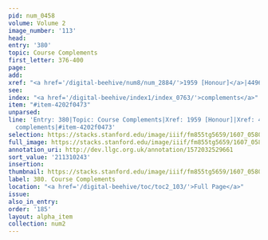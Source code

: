 ```yaml
---
pid: num_0458
volume: Volume 2
image_number: '113'
head:
entry: '380'
topic: Course Complements
first_letter: 376-400
page:
add:
xref: "<a href='/digital-beehive/num8/num_2884/'>1959 [Honour]</a>|4496 [PAGE_MISSING]"
see:
index: "<a href='/digital-beehive/index1/index_0763/'>complements</a>"
item: "#item-4202f0473"
unparsed:
line: 'Entry: 380|Topic: Course Complements|Xref: 1959 [Honour]|Xref: 4496 [PAGE_MISSING]|Index:
  complements|#item-4202f0473'
selection: https://stacks.stanford.edu/image/iiif/fm855tg5659/1607_0580/331,243,2979,744/full/0/default.jpg
full_image: https://stacks.stanford.edu/image/iiif/fm855tg5659/1607_0580/full/full/0/default.jpg
annotation_uri: http://dev.llgc.org.uk/annotation/1572032529661
sort_value: '211310243'
insertion:
thumbnail: https://stacks.stanford.edu/image/iiif/fm855tg5659/1607_0580/331,243,600,180/250,/0/default.jpg
label: 380. Course Complements
location: "<a href='/digital-beehive/toc/toc2_103/'>Full Page</a>"
issue:
also_in_entry:
order: '185'
layout: alpha_item
collection: num2
---
```

